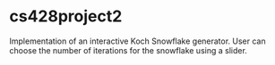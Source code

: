 # cs428project2
Implementation of an interactive Koch Snowflake generator. User can choose the number of iterations for the snowflake using a slider.
